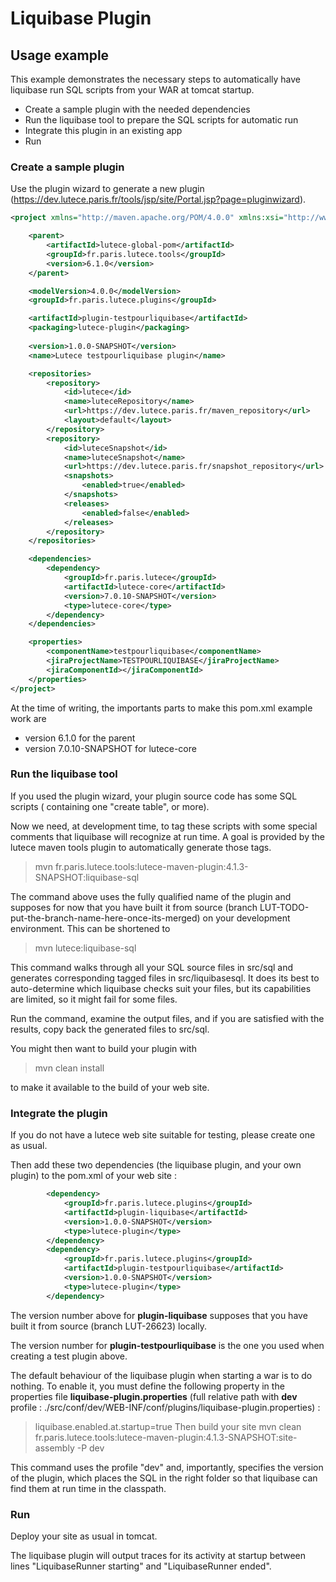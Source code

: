 # Liquibase Plugin

## Usage example

This example demonstrates the necessary steps to automatically have liquibase run SQL scripts from your WAR at tomcat startup.
 - Create a sample plugin with the needed dependencies
 - Run the liquibase tool to prepare the SQL scripts for automatic run
 - Integrate this plugin in an existing app
 - Run

 ### Create a sample plugin

 Use the plugin wizard to generate a new plugin (https://dev.lutece.paris.fr/tools/jsp/site/Portal.jsp?page=pluginwizard).
 
```xml
<project xmlns="http://maven.apache.org/POM/4.0.0" xmlns:xsi="http://www.w3.org/2001/XMLSchema-instance" xsi:schemaLocation="http://maven.apache.org/POM/4.0.0 http://maven.apache.org/maven-v4_0_0.xsd">

    <parent>
        <artifactId>lutece-global-pom</artifactId>
        <groupId>fr.paris.lutece.tools</groupId>
        <version>6.1.0</version>
    </parent>

    <modelVersion>4.0.0</modelVersion>
    <groupId>fr.paris.lutece.plugins</groupId>

    <artifactId>plugin-testpourliquibase</artifactId>
    <packaging>lutece-plugin</packaging>
    
    <version>1.0.0-SNAPSHOT</version>
    <name>Lutece testpourliquibase plugin</name>

    <repositories>
        <repository>
            <id>lutece</id>
            <name>luteceRepository</name>
            <url>https://dev.lutece.paris.fr/maven_repository</url>
            <layout>default</layout>
        </repository>
        <repository>
            <id>luteceSnapshot</id>
            <name>luteceSnapshot</name>
            <url>https://dev.lutece.paris.fr/snapshot_repository</url>
            <snapshots>
                <enabled>true</enabled>
            </snapshots>
            <releases>
                <enabled>false</enabled>
            </releases>
        </repository>
    </repositories>

    <dependencies>
        <dependency>
            <groupId>fr.paris.lutece</groupId>
            <artifactId>lutece-core</artifactId>
            <version>7.0.10-SNAPSHOT</version>
            <type>lutece-core</type>
        </dependency>
    </dependencies>

    <properties>
        <componentName>testpourliquibase</componentName>
        <jiraProjectName>TESTPOURLIQUIBASE</jiraProjectName>
        <jiraComponentId></jiraComponentId>
    </properties>
</project>
```

At the time of writing, the importants parts to make this pom.xml example work are
 - version 6.1.0 for the parent
 - version 7.0.10-SNAPSHOT for lutece-core


### Run the liquibase tool

If you used the plugin wizard, your plugin source code has some SQL scripts ( containing one "create table", or more).

Now we need, at development time, to tag these scripts with some special comments that liquibase will recognize at run time.
A goal is provided by the lutece maven tools plugin to automatically generate those tags.

> mvn fr.paris.lutece.tools:lutece-maven-plugin:4.1.3-SNAPSHOT:liquibase-sql

The command above uses the fully qualified name of the plugin and supposes for now that you have built it from source (branch LUT-TODO-put-the-branch-name-here-once-its-merged) on your development environment.
This can be shortened to
> mvn lutece:liquibase-sql

This command walks through all your SQL source files in src/sql and generates corresponding tagged files in src/liquibasesql. It does its best to auto-determine which liquibase checks suit your files, but its capabilities are limited, so it might fail for some files.

Run the command, examine the output files, and if you are satisfied with the results, copy back the generated files to src/sql.

You might then want to build your plugin with 
> mvn clean install

to make it available to the build of your web site.

### Integrate the plugin

If you do not have a lutece web site suitable for testing, please create one as usual.

Then add these two dependencies (the liquibase plugin, and your own plugin) to the pom.xml of your web site :
```xml
        <dependency>
        	<groupId>fr.paris.lutece.plugins</groupId>
            <artifactId>plugin-liquibase</artifactId>
            <version>1.0.0-SNAPSHOT</version>
            <type>lutece-plugin</type>
        </dependency>
        <dependency>
        	<groupId>fr.paris.lutece.plugins</groupId>
            <artifactId>plugin-testpourliquibase</artifactId>
            <version>1.0.0-SNAPSHOT</version>
            <type>lutece-plugin</type>
        </dependency>
```

The version number above for **plugin-liquibase** supposes that you have built it from source (branch LUT-26623) locally.

The version number for **plugin-testpourliquibase** is the one you used when creating a test plugin above.

The default behaviour of the liquibase plugin when starting a war is to do nothing. To enable it, you must define the following property in the properties file **liquibase-plugin.properties** (full relative path with **dev** profile : ./src/conf/dev/WEB-INF/conf/plugins/liquibase-plugin.properties) :
>liquibase.enabled.at.startup=true
Then build your site
>mvn clean fr.paris.lutece.tools:lutece-maven-plugin:4.1.3-SNAPSHOT:site-assembly -P dev

This command uses the profile "dev" and, importantly, specifies the version of the plugin, which places the SQL in the right folder so that liquibase can find them at run time in the classpath.

### Run

Deploy your site as usual in tomcat.

The liquibase plugin will output traces for its activity at startup between lines "LiquibaseRunner starting" and "LiquibaseRunner ended".

